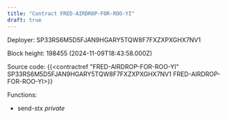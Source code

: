 ```yaml
---
title: "Contract FRED-AIRDROP-FOR-ROO-YI"
draft: true
---
```

Deployer: SP33RS6M5D5FJAN9HGARY5TQW8F7FXZXPXGHX7NV1


 



Block height: 198455 (2024-11-09T18:43:58.000Z)

Source code: {{<contractref "FRED-AIRDROP-FOR-ROO-YI" SP33RS6M5D5FJAN9HGARY5TQW8F7FXZXPXGHX7NV1 FRED-AIRDROP-FOR-ROO-YI>}}

Functions:

* send-stx _private_

